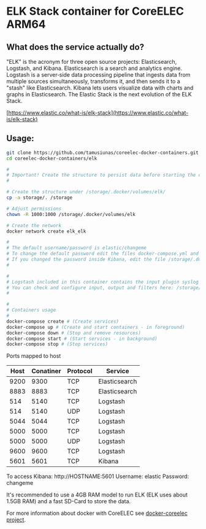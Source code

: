 # ELK Stack container for CoreELEC ARM64

## What does the service actually do?

"ELK" is the acronym for three open source projects: Elasticsearch, Logstash, and Kibana. Elasticsearch is a search and analytics engine. Logstash is a server‑side data processing pipeline that ingests data from multiple sources simultaneously, transforms it, and then sends it to a "stash" like Elasticsearch. Kibana lets users visualize data with charts and graphs in Elasticsearch.
The Elastic Stack is the next evolution of the ELK Stack.

[https://www.elastic.co/what-is/elk-stack](https://www.elastic.co/what-is/elk-stack)

## Usage:

```bash
git clone https://github.com/tamusiunas/coreelec-docker-containers.git
cd coreelec-docker-containers/elk

#
# Important! Create the structure to persist data before starting the containers.
#

# Create the structure under /storage/.docker/volumes/elk/
cp -a storage/. /storage

# Adjust permissions
chown -R 1000:1000 /storage/.docker/volumes/elk

# Create the network
docker network create elk_elk

#
# The default username/password is elastic/changeme
# To change the default password edit the files docker-compose.yml and /storage/.docker/volumes/elk/logstash/pipelines/pipeline_1.conf
# If you changed the password inside Kibana, edit the file /storage/.docker/volumes/elk/logstash/pipelines/pipeline_1.conf and update it
#

#
# Logstash included in this container contains the input plugin syslog configured on port 5140 (container) and mapped to 514 (host).
# You can check and configure input, output and filters here: /storage/.docker/volumes/elk/logstash/pipelines/pipeline_1.conf
#

#
# Containers usage
#
docker-compose create # (Create services)
docker-compose up # (Create and start containers - in foreground)
docker-compose down # (Stop and remove resources)
docker-compose start # (Start services - in background)
docker-compose stop # (Stop services)

```

Ports mapped to host

Host | Conatiner | Protocol | Service
-----|-----------|----------|--------
9200 | 9300 | TCP | Elasticsearch
8883 | 8883 | TCP | Elasticsearch
514  | 5140 | TCP | Logstash
514  | 5140 | UDP | Logstash
5044 | 5044 | TCP | Logstash
5000 | 5000 | TCP | Logstash
5000 | 5000 | UDP | Logstash
9600 | 9600 | TCP | Logstash
5601 | 5601 | TCP | Kibana

To access Kibana: http://HOSTNAME:5601
Username: elastic
Password: changeme

It's recommended to use a 4GB RAM model to run ELK (ELK uses about 1.5GB RAM) and a fast SD-Card to store the data. 

For more information about docker with CoreELEC see [docker-coreelec project](https://github.com/tamusiunas/docker-coreelec).
